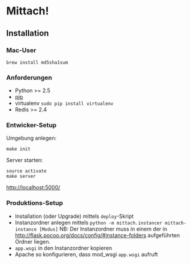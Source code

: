 Mittach!
========

Installation
------------

### Mac-User

    brew install md5sha1sum

### Anforderungen

* Python >= 2.5
* [pip](http://www.pip-installer.org/en/latest/installing.html)
* virtualenv `sudo pip install virtualenv`
* Redis >= 2.4

### Entwicker-Setup

Umgebung anlegen:

    make init

Server starten:

    source activate
    make server

[http://localhost:5000/](http://localhost:5000)

### Produktions-Setup

* Installation (oder Upgrade) mittels `deploy`-Skript
* Instanzordner anlegen mittels `python -m mittach.instancer mittach-instance [Modus]`
  NB: Der Instanzordner muss in einem der in
  http://flask.pocoo.org/docs/config/#instance-folders aufgeführten Ordner
  liegen.
* `app.wsgi` in den Instanzordner kopieren
* Apache so konfigurieren, dass mod_wsgi `app.wsgi` aufruft
